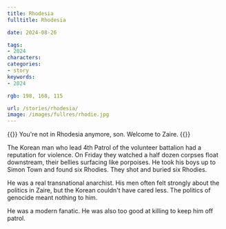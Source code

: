 ```yaml
---
title: Rhodesia
fulltitle: Rhodesia

date: 2024-08-26

tags:
- 2024
characters:
categories:
- story
keywords:
- 2024

rgb: 198, 168, 115

url: /stories/rhodesia/
image: /images/fullres/rhodie.jpg
---
```

{{<note caption>}}
You're not in Rhodesia anymore, son. Welcome to Zaire.
{{</note>}}

The Korean man who lead 4th Patrol of the volunteer battalion had a reputation for violence. On Friday they watched a half dozen corpses float downstream, their bellies surfacing like porpoises. He took his boys up to Simon Town and found six Rhodies. They shot and buried six Rhodies.

He was a real transnational anarchist. His men often felt strongly about the politics in Zaire, but the Korean couldn't have cared less. The politics of genocide meant nothing to him.

He was a modern fanatic. He was also too good at killing to keep him off patrol.